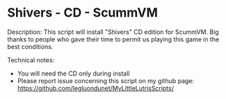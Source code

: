 # Shivers - CD - ScummVM

Description:
This script will install "Shivers" CD edition for ScummVM.
Big thanks to people who gave their time to permit us playing this game in the best conditions.

Technical notes:
- You will need the CD only during install
- Please report issue concerning this script on my github page:
https://github.com/legluondunet/MyLittleLutrisScripts/
